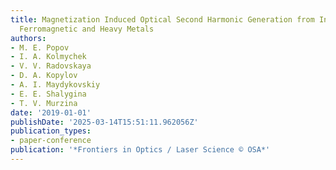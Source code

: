 ```yaml
---
title: Magnetization Induced Optical Second Harmonic Generation from Interfaces between
  Ferromagnetic and Heavy Metals
authors:
- M. E. Popov
- I. A. Kolmychek
- V. V. Radovskaya
- D. A. Kopylov
- A. I. Maydykovskiy
- E. E. Shalygina
- T. V. Murzina
date: '2019-01-01'
publishDate: '2025-03-14T15:51:11.962056Z'
publication_types:
- paper-conference
publication: '*Frontiers in Optics / Laser Science © OSA*'
---
```

